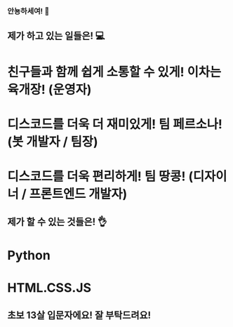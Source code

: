 ### 안뇽하세여! 👋

## 제가 하고 있는 일들은! 💻
# 친구들과 함께 쉽게 소통할 수 있게! 이차는육개장! (운영자)
# 디스코드를 더욱 더 재미있게! 팀 페르소나! (봇 개발자 / 팀장)
# 디스코드를 더욱 편리하게! 팀 땅콩! (디자이너 / 프론트엔드 개발자)

## 제가 할 수 있는 것들은! 👌
# Python
# HTML.CSS.JS

## 초보 13살 입문자에요! 잘 부탁드려요!


<!--
**nyaco0125/Nyaco0125** is a ✨ _special_ ✨ repository because its `README.md` (this file) appears on your GitHub profile.

Here are some ideas to get you started:

